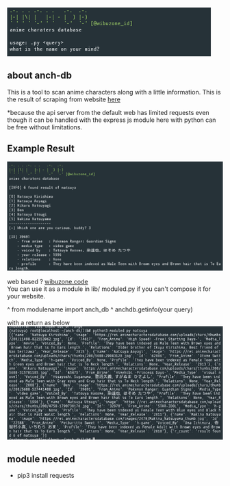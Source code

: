 ![Screenshot](.img/image1.png)
## about anch-db
This is a tool to scan anime characters along with a little information. 
This is the result of scraping from website <a href="animecharactetsdatabase.com">here</a>

*because the api server from the default web has limited requests even though it can be 
handled with the express js module here with python can be free without limitations.
## Example Result
![Screenshot](.img/image2.png)

web based ? <a href="wbzncode.herokuapp.com/AnimeCharactersDatabase">wibuzone.code</a><br>
You can use it as a module in lib/ moduled.py if you can't compose it for your website. 

^ from modulename import anch_db 
^ anchdb.getinfo(your query)<br>

with a return as below
![Screenshot](.img/yo.png)
## module needed
* pip3 install requests
  
